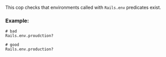 This cop checks that environments called with `Rails.env` predicates
exist.

### Example:
    # bad
    Rails.env.proudction?

    # good
    Rails.env.production?